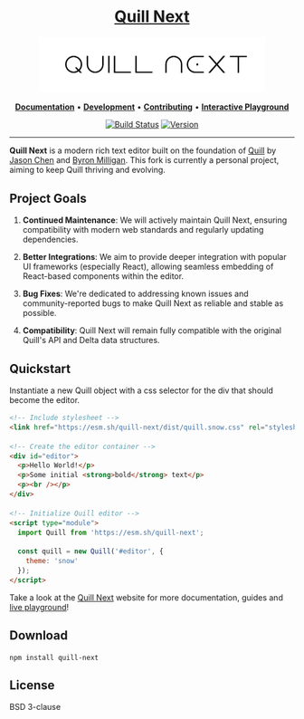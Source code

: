 <h1 align="center">
  <a href="https://quill-next.diverse.space/" title="Quill">Quill Next</a>
</h1>
<p align="center">
  <a href="https://quill-next.diverse.space/" title="Quill"><img alt="Quill Logo" src="./images/quill-next.png" width="400"></a>
</p>
<p align="center">
  <a title="Documentation" href="https://quill-next.diverse.space/quickstart"><strong>Documentation</strong></a>
  &#x2022;
  <a title="Development" href="https://github.com/vincentdchan/quill-next/blob/main/.github/DEVELOPMENT.md"><strong>Development</strong></a>
  &#x2022;
  <a title="Contributing" href="https://github.com/vincentdchan/quill-next/blob/main/.github/CONTRIBUTING.md"><strong>Contributing</strong></a>
  &#x2022;
  <a title="Interactive Playground" href="https://quill-next.diverse.space/playground/"><strong>Interactive Playground</strong></a>
</p>
<p align="center">
  <a href="https://github.com/vincentdchan/quill-next/actions" title="Build Status"><img src="https://github.com/slab/quill/actions/workflows/main.yml/badge.svg" alt="Build Status"></a>
  <a href="https://npmjs.com/package/quill-next" title="Version"><img src="https://img.shields.io/npm/v/quill.svg" alt="Version"></a>
</p>

<hr/>

**Quill Next** is a modern rich text editor built on the foundation of [Quill](https://quilljs.com/) by [Jason Chen](https://twitter.com/jhchen) and [Byron Milligan](https://twitter.com/byronmilligan). This fork is currently a personal project, aiming to keep Quill thriving and evolving.

Project Goals
-------------

1.  **Continued Maintenance**: We will actively maintain Quill Next, ensuring compatibility with modern web standards and regularly updating dependencies.

2.  **Better Integrations**: We aim to provide deeper integration with popular UI frameworks (especially React), allowing seamless embedding of React-based components within the editor.

3. **Bug Fixes**: We're dedicated to addressing known issues and community-reported bugs to make Quill Next as reliable and stable as possible.

4. **Compatibility**: Quill Next will remain fully compatible with the original Quill's API and Delta data structures.


## Quickstart

Instantiate a new Quill object with a css selector for the div that should become the editor.

```html
<!-- Include stylesheet -->
<link href="https://esm.sh/quill-next/dist/quill.snow.css" rel="stylesheet" />

<!-- Create the editor container -->
<div id="editor">
  <p>Hello World!</p>
  <p>Some initial <strong>bold</strong> text</p>
  <p><br /></p>
</div>

<!-- Initialize Quill editor -->
<script type="module">
  import Quill from 'https://esm.sh/quill-next';

  const quill = new Quill('#editor', {
    theme: 'snow'
  });
</script>
```

Take a look at the [Quill Next](https://quill-next.diverse.space/) website for more documentation, guides and [live playground](https://quill-next.diverse.space/playground/snow)!

## Download

```shell
npm install quill-next
```

## License

BSD 3-clause
